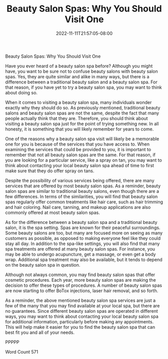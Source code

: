 ﻿---
title: "Beauty Salon Spas:  Why You Should Visit One"
date: 2022-11-11T21:57:05-08:00
description: "TXT Tips for Web Success"
featured_image: "/images/TXT.jpg"
tags: ["TXT"]
---

Beauty Salon Spas:  Why You Should Visit One

Have you ever heard of a beauty salon spa before?  Although you might have, you want to be sure not to confuse beauty salons with beauty salon spas.  Yes, they are quite similar and alike in many ways, but there is a difference between a traditional beauty salon and a beauty salon spa.  For that reason, if you have yet to try a beauty salon spa, you may want to think about doing so.

When it comes to visiting a beauty salon spa, many individuals wonder exactly why they should do so.  As previously mentioned, traditional beauty salons and beauty salon spas are not the same, despite the fact that many people actually think that they are.  Therefore, you should think about visiting a beauty salon spa just for the point of trying something new.  In all honesty, it is something that you will likely remember for years to come.

One of the reasons why a beauty salon spa visit will likely be a memorable one for you is because of the services that you have access to. When examining the services that could be provided to you, it is important to remember that not all beauty salon spas are the same. For that reason, if you are looking for a particular service, like a spray on tan, you may want to think about contacting your local beauty salon spa ahead of time to first make sure that they do offer spray on tans.  

Despite the possibility of various services being offered, there are many services that are offered by most beauty salon spas.  As a reminder, beauty salon spas are similar to traditional beauty salons, even though there are a few differences.  In terms of the similarities, you will find that beauty salon spas regularly offer common treatments like hair care, such as hair trimming and hair coloring.  Nail care, tanning, and makeup applications are also commonly offered at most beauty salon spas.

As for the difference between a beauty salon spa and a traditional beauty salon, it is the spa setting.  Spas are known for their peaceful surroundings. Some beauty salons are too, but many are focused more on seeing as many customers as possible, as opposed to making everyone feel like they could stay all day.  In addition to the spa-like settings, you will also find that many spa treatments are offered at many beauty salon spas.  For instance, you may be able to undergo acupuncture, get a massage, or even get a body wrap.  Additional spa treatment may also be available, but it tends to depend on the beauty salon spa in question.

Although not always common, you may find beauty salon spas that offer cosmetic procedures.  Each year, more beauty salon spas are making the decision to offer these types of procedures.  A number of beauty salon spas are now starting to offer BoTox injections, laser hair removal, and so forth.  

As a reminder, the above mentioned beauty salon spa services are just a few of the many that you may find available at your local spa, but there are no guarantees.  Since different beauty salon spas are operated in different ways, you may want to think about contacting your local beauty salon spa for additional information, particularly before making any appointments.  This will help make it easier for you to find the beauty salon spa that can best fit you and all of your needs.

PPPPP

Word Count 571

